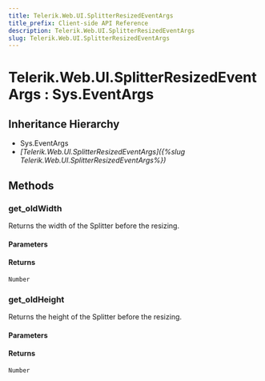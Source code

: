 ```yaml
---
title: Telerik.Web.UI.SplitterResizedEventArgs
title_prefix: Client-side API Reference
description: Telerik.Web.UI.SplitterResizedEventArgs
slug: Telerik.Web.UI.SplitterResizedEventArgs
---
```


# Telerik.Web.UI.SplitterResizedEventArgs : Sys.EventArgs 

## Inheritance Hierarchy

* Sys.EventArgs
* *[Telerik.Web.UI.SplitterResizedEventArgs]({%slug Telerik.Web.UI.SplitterResizedEventArgs%})*


## Methods

###  get_oldWidth

Returns the width of the Splitter before the resizing.

#### Parameters

#### Returns

`Number`

### get_oldHeight

Returns the height of the Splitter before the resizing.

#### Parameters

#### Returns

`Number`

